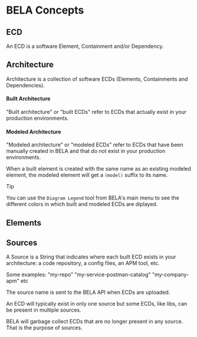 # BELA Concepts

## ECD

An ECD is a software Element, Containment and/or Dependency.


## Architecture

Architecture is a collection of software ECDs (Elements, Containments and Dependencies).

#### Built Architecture

"Built architecture" or "built ECDs" refer to ECDs that actually exist in your production environments.

#### Modeled Architecture

"Modeled architecture" or "modeled ECDs" refer to ECDs that have been manually created in BELA and that do not exist in your production environments.

When a built element is created with the same name as an existing modeled element, the modeled element will get a `(model)` suffix to its name.

> [!TIP]
> You can use the `Diagram Legend` tool from BELA's main menu to see the different colors in which built and modeled ECDs are diplayed.


## Elements


## Sources

A Source is a String that indicates where each built ECD exists in your architecture: a code repository, a config files, an APM tool, etc.

Some examples:
"my-repo"
"my-service-postman-catalog"
"my-company-apm"
etc

The source name is sent to the BELA API when ECDs are uploaded.

An ECD will typically exist in only one source but some ECDs, like libs, can be present in multiple sources.

BELA will garbage collect ECDs that are no longer present in any source. That is the purpose of sources.
